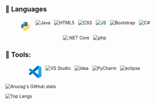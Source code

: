 ## 🧰 Languages
<p align="center">
<img src="https://raw.githubusercontent.com/github/explore/80688e429a7d4ef2fca1e82350fe8e3517d3494d/topics/python/python.png" alt="Python" height="40" style="vertical-align:top; margin:4px">
<img src="https://cdn-icons-png.flaticon.com/512/5968/5968282.png" alt="Java" height="40" style="vertical-align:top; margin:4px">
<img src="https://cdn-icons-png.flaticon.com/512/5968/5968267.png" alt="HTML5" height="40" style="vertical-align:top; margin:4px">
<img src="https://cdn-icons-png.flaticon.com/512/5968/5968242.png" alt="CSS" height="40" style="vertical-align:top; margin:4px">
<img src="https://cdn-icons-png.flaticon.com/512/5968/5968292.png" alt="JS" height="40" style="vertical-align:top; margin:4px">
<img src="https://cdn-icons-png.flaticon.com/512/5968/5968672.png" alt="Bootstrap" height="40" style="vertical-align:top; margin:4px">
<img src="https://user-images.githubusercontent.com/25181517/121405384-444d7300-c95d-11eb-959f-913020d3bf90.png" alt="C#" height="40" style="vertical-align:top; margin:4px">
<img src="https://user-images.githubusercontent.com/25181517/121405754-b4f48f80-c95d-11eb-8893-fc325bde617f.png" alt=".NET Core" height="40" style="vertical-align:top; margin:4px">
<img src="https://user-images.githubusercontent.com/25181517/183570228-6a040b9f-3ddf-47a2-a201-743121dac664.png" alt="php" height="40" style="vertical-align:top; margin:4px">
</p>



  
 ## 🧰 Tools:
<p align="center">
<img src="https://raw.githubusercontent.com/github/explore/80688e429a7d4ef2fca1e82350fe8e3517d3494d/topics/visual-studio-code/visual-studio-code.png" alt="VS Code" height="40" style="vertical-align:top; margin:4px">
<img src="https://cdn-icons-png.flaticon.com/512/5968/5968389.png" alt="VS Studio" height="40" style="vertical-align:top; margin:4px">
<img src="https://upload.wikimedia.org/wikipedia/commons/thumb/9/9c/IntelliJ_IDEA_Icon.svg/1200px-IntelliJ_IDEA_Icon.svg.png" alt="Idea" height="40" style="vertical-align:top; margin:4px">
<img src="https://upload.wikimedia.org/wikipedia/commons/thumb/1/1d/PyCharm_Icon.svg/768px-PyCharm_Icon.svg.png?20200803065702" alt="PyCharm" height="40" style="vertical-align:top; margin:4px"> 
<img src="https://user-images.githubusercontent.com/11943860/46922529-b28cdc80-cfe0-11e8-9aec-0091161d3599.png" alt="eclipse" height="40" style="vertical-align:top; margin:4px">
  
</p>



![Anurag's GitHub stats](https://github-readme-stats.vercel.app/api?username=erenkaradeniz0&show=reviews,discussions_started,discussions_answered,prs_merged,prs_merged_percentage)

![Top Langs](https://github-readme-stats.vercel.app/api/top-langs/?username=erenkaradeniz0&theme=tokyonight)
